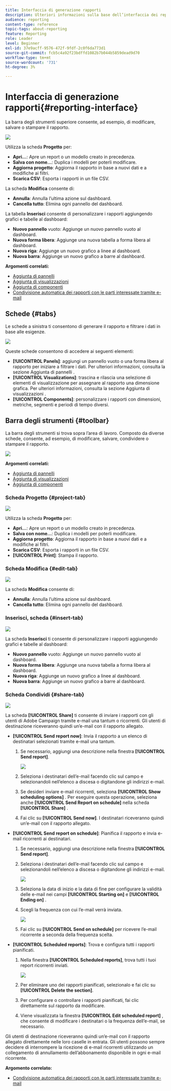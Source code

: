 ```yaml
---
title: Interfaccia di generazione rapporti
description: Ulteriori informazioni sulla base dell’interfaccia dei report dinamici e su come navigare tra le diverse schede e menu.
audience: reporting
content-type: reference
topic-tags: about-reporting
feature: Reporting
role: Leader
level: Beginner
exl-id: 37e9acff-9576-472f-9fdf-2c0f6da773d1
source-git-commit: fcb5c4a92f23bdffd1082b7b044b5859dead9d70
workflow-type: tm+mt
source-wordcount: '731'
ht-degree: 3%

---
```


# Interfaccia di generazione rapporti{#reporting-interface}

La barra degli strumenti superiore consente, ad esempio, di modificare, salvare o stampare il rapporto.

![](assets/dynamic_report_toolbar.png)

Utilizza la scheda **Progetto** per:

* **Apri...**: Apre un report o un modello creato in precedenza.
* **Salva con nome...**: Duplica i modelli per poterli modificare.
* **Aggiorna progetto**: Aggiorna il rapporto in base a nuovi dati e a modifiche ai filtri.
* **Scarica CSV**: Esporta i rapporti in un file CSV.

La scheda **Modifica** consente di:

* **Annulla**: Annulla l’ultima azione sul dashboard.
* **Cancella tutto**: Elimina ogni pannello del dashboard.

La tabella **Inserisci** consente di personalizzare i rapporti aggiungendo grafici e tabelle al dashboard:

* **Nuovo pannello** vuoto: Aggiunge un nuovo pannello vuoto al dashboard.
* **Nuova forma libera**: Aggiunge una nuova tabella a forma libera al dashboard.
* **Nuova riga**: Aggiunge un nuovo grafico a linee al dashboard.
* **Nuova barra**: Aggiunge un nuovo grafico a barre al dashboard.

**Argomenti correlati:**

* [Aggiunta di pannelli](../../reporting/using/adding-panels.md)
* [Aggiunta di visualizzazioni](../../reporting/using/adding-visualizations.md)
* [Aggiunta di componenti](../../reporting/using/adding-components.md)
* [Condivisione automatica dei rapporti con le parti interessate tramite e-mail](https://helpx.adobe.com/campaign/kb/simplify-campaign-management.html#Reportandshareinsightswithallstakeholders)

## Schede {#tabs}

Le schede a sinistra ti consentono di generare il rapporto e filtrare i dati in base alle esigenze.

![](assets/dynamic_report_interface.png)

Queste schede consentono di accedere ai seguenti elementi:

* **[!UICONTROL Panels]**: aggiungi un pannello vuoto o una forma libera al rapporto per iniziare a filtrare i dati. Per ulteriori informazioni, consulta la sezione Aggiunta di pannelli .
* **[!UICONTROL Visualizations]**: trascina e rilascia una selezione di elementi di visualizzazione per assegnare al rapporto una dimensione grafica. Per ulteriori informazioni, consulta la sezione Aggiunta di visualizzazioni .
* **[!UICONTROL Components]**: personalizzare i rapporti con dimensioni, metriche, segmenti e periodi di tempo diversi.

## Barra degli strumenti {#toolbar}

La barra degli strumenti si trova sopra l’area di lavoro. Composto da diverse schede, consente, ad esempio, di modificare, salvare, condividere o stampare il rapporto.

![](assets/dynamic_report_toolbar.png)

**Argomenti correlati:**

* [Aggiunta di pannelli](../../reporting/using/adding-panels.md)
* [Aggiunta di visualizzazioni](../../reporting/using/adding-visualizations.md)
* [Aggiunta di componenti](../../reporting/using/adding-components.md)

### Scheda Progetto {#project-tab}

![](assets/tab_project.png)

Utilizza la scheda **Progetto** per:

* **Apri...**: Apre un report o un modello creato in precedenza.
* **Salva con nome...**: Duplica i modelli per poterli modificare.
* **Aggiorna progetto**: Aggiorna il rapporto in base a nuovi dati e a modifiche ai filtri.
* **Scarica CSV**: Esporta i rapporti in un file CSV.
* **[!UICONTROL Print]**: Stampa il rapporto.

### Scheda Modifica {#edit-tab}

![](assets/tab_edit.png)

La scheda **Modifica** consente di:

* **Annulla**: Annulla l’ultima azione sul dashboard.
* **Cancella tutto**: Elimina ogni pannello del dashboard.

### Inserisci, scheda {#insert-tab}

![](assets/tab_insert.png)

La scheda **Inserisci** ti consente di personalizzare i rapporti aggiungendo grafici e tabelle al dashboard:

* **Nuovo pannello** vuoto: Aggiunge un nuovo pannello vuoto al dashboard.
* **Nuova forma libera**: Aggiunge una nuova tabella a forma libera al dashboard.
* **Nuova riga**: Aggiunge un nuovo grafico a linee al dashboard.
* **Nuova barra**: Aggiunge un nuovo grafico a barre al dashboard.

### Scheda Condividi {#share-tab}

![](assets/tab_share_1.png)

La scheda **[!UICONTROL Share]** ti consente di inviare i rapporti con gli utenti di Adobe Campaign tramite e-mail una tantum o ricorrenti. Gli utenti di destinazione riceveranno quindi un’e-mail con il rapporto allegato.

* **[!UICONTROL Send report now]**: Invia il rapporto a un elenco di destinatari selezionati tramite e-mail una tantum.

   1. Se necessario, aggiungi una descrizione nella finestra **[!UICONTROL Send report]**.

      ![](assets/tab_share_4.png)

   1. Seleziona i destinatari dell’e-mail facendo clic sul campo e selezionandoli nell’elenco a discesa o digitandone gli indirizzi e-mail.
   1. Se desideri inviare e-mail ricorrenti, seleziona **[!UICONTROL Show scheduling options]** . Per eseguire questa operazione, seleziona anche **[!UICONTROL Send Report on schedule]** nella scheda **[!UICONTROL Share]** .
   1. Fai clic su **[!UICONTROL Send now]**. I destinatari riceveranno quindi un’e-mail con il rapporto allegato.

* **[!UICONTROL Send report on schedule]**: Pianifica il rapporto e invia e-mail ricorrenti ai destinatari.

   1. Se necessario, aggiungi una descrizione nella finestra **[!UICONTROL Send report]**.
   1. Seleziona i destinatari dell’e-mail facendo clic sul campo e selezionandoli nell’elenco a discesa o digitandone gli indirizzi e-mail.

      ![](assets/tab_share_5.png)

   1. Seleziona la data di inizio e la data di fine per configurare la validità delle e-mail nei campi **[!UICONTROL Starting on]** e **[!UICONTROL Ending on]** .
   1. Scegli la frequenza con cui l’e-mail verrà inviata.

      ![](assets/tab_share_2.png)

   1. Fai clic su **[!UICONTROL Send on schedule]** per ricevere l’e-mail ricorrente a seconda della frequenza scelta.

* **[!UICONTROL Scheduled reports]**: Trova e configura tutti i rapporti pianificati.

   1. Nella finestra **[!UICONTROL Scheduled reports]**, trova tutti i tuoi report ricorrenti inviati.

      ![](assets/tab_share_3.png)

   1. Per eliminare uno dei rapporti pianificati, selezionalo e fai clic su **[!UICONTROL Delete the section]**.
   1. Per configurare o controllare i rapporti pianificati, fai clic direttamente sul rapporto da modificare.
   1. Viene visualizzata la finestra **[!UICONTROL Edit scheduled report]** , che consente di modificare i destinatari o la frequenza dell’e-mail, se necessario.

Gli utenti di destinazione riceveranno quindi un’e-mail con il rapporto allegato direttamente nelle loro caselle in entrata. Gli utenti possono sempre decidere di interrompere la ricezione di e-mail ricorrenti utilizzando un collegamento di annullamento dell’abbonamento disponibile in ogni e-mail ricorrente.

**Argomento correlato:**

* [Condivisione automatica dei rapporti con le parti interessate tramite e-mail](https://helpx.adobe.com/campaign/kb/simplify-campaign-management.html#Reportandshareinsightswithallstakeholders)
